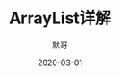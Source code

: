---  
title: "ArrayList详解"  
date: 2020-03-01
weight: 70  
markup: mmark  
draft: false  
keywords: [""]  
description: "ArrayList详解"  
tags: ["数据结构"]  
categories: ["Java基础"]  
author: "默哥"  
---  